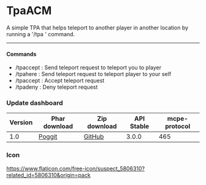 # TpaACM
A simple TPA that helps teleport to another player in another location by running a '/tpa <name>' command.
****
#### Commands
 * /tpaccept : Send teleport request to teleport you to player 
 * /tpahere : Send teleport request to teleport player to your self
 * /tpaccept : Accept teleport request
 * /tpadeny : Deny teleport request
  
 ### Update dashboard
| Version | Phar download | Zip download |API Stable | mcpe-protocol | 
|-------|-----------|----------|------|-------|
| 1.0 | [Poggit](https://poggit.pmmp.io/r/145263/TpaACM_dev-1.phar) | [GitHub](https://github.com/fernanACM/TpaACM/archive/refs/heads/main.zip) | 3.0.0 | 465 |
  
### Icon
https://www.flaticon.com/free-icon/suspect_5806310?related_id=5806310&origin=pack
